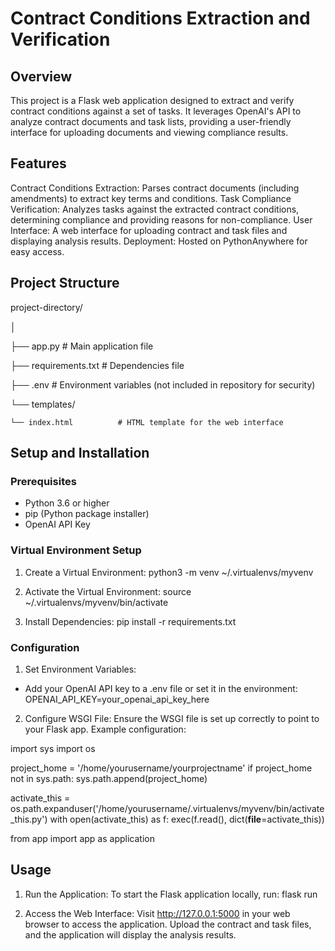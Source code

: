 # Contract Conditions Extraction and Verification

## Overview
This project is a Flask web application designed to extract and verify contract conditions against a set of tasks. It leverages OpenAI's API to analyze contract documents and task lists, providing a user-friendly interface for uploading documents and viewing compliance results.

## Features
Contract Conditions Extraction: Parses contract documents (including amendments) to extract key terms and conditions.
Task Compliance Verification: Analyzes tasks against the extracted contract conditions, determining compliance and providing reasons for non-compliance.
User Interface: A web interface for uploading contract and task files and displaying analysis results.
Deployment: Hosted on PythonAnywhere for easy access.

## Project Structure
project-directory/

│

├── app.py                  # Main application file

├── requirements.txt        # Dependencies file

├── .env                    # Environment variables (not included in repository for security)

└── templates/

    └── index.html          # HTML template for the web interface


## Setup and Installation
### Prerequisites
  - Python 3.6 or higher
  - pip (Python package installer)
  - OpenAI API Key

### Virtual Environment Setup
1. Create a Virtual Environment:
  python3 -m venv ~/.virtualenvs/myvenv

2. Activate the Virtual Environment:
  source ~/.virtualenvs/myvenv/bin/activate

3. Install Dependencies:
  pip install -r requirements.txt

### Configuration
1. Set Environment Variables:
  - Add your OpenAI API key to a .env file or set it in the environment:
    OPENAI_API_KEY=your_openai_api_key_here

2. Configure WSGI File:
Ensure the WSGI file is set up correctly to point to your Flask app. Example configuration:

  import sys
  import os
  
  project_home = '/home/yourusername/yourprojectname'
  if project_home not in sys.path:
      sys.path.append(project_home)
  
  activate_this = os.path.expanduser('/home/yourusername/.virtualenvs/myvenv/bin/activate_this.py')
  with open(activate_this) as f:
      exec(f.read(), dict(__file__=activate_this))
  
  from app import app as application


## Usage
1. Run the Application:
  To start the Flask application locally, run:
    flask run

2. Access the Web Interface:
  Visit http://127.0.0.1:5000 in your web browser to access the application. Upload the contract and task files, and the application will display the analysis results.

